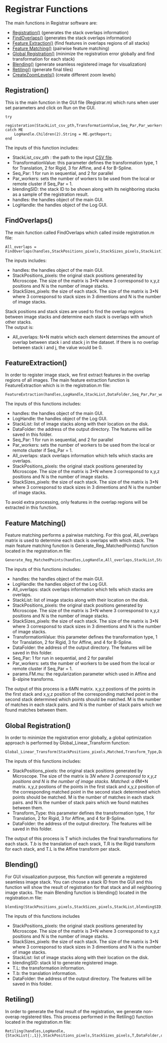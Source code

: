 # Registrar Functions

The main functions in Registrar software are:
- <a href='https://github.com/neurogeometry/'>Registration()</a> (generates the stack overlaps information)</br>
- <a href='https://github.com/neurogeometry/'>FindOverlaps()</a> (generates the stack overlaps information)</br>
- <a href='https://github.com/neurogeometry/'>Feature Extraction()</a> (find features in overlaps regions of all stacks)</br>
- <a href='https://github.com/neurogeometry/'>Feature Matching()</a> (pairwise feature matching) </br>
- <a href='https://github.com/neurogeometry/'>Global Registration()</a> (minimize the registration error globally and find transformation for each stack) </br>
- <a href='https://github.com/neurogeometry/'>Blending()</a> (generate seamless registered image for visualization)</br>
- <a href='https://github.com/neurogeometry/'>Retiling()</a> (generate final tiles)</br>
- <a href='https://github.com/neurogeometry/'>CreateZoomLevels()</a> (create different zoom levels)</br>

## Registration()
This is the main function in the GUI file (Registrar.m) which runs when user set parameters and click on Run on the GUI. 
```
try
    registeration(StackList_csv_pth,TransformationValue,Seq_Par,Par_workers,blendingSID,handles,LogHandle)
catch ME
    LogHandle.Children(2).String = ME.getReport;
end
```
The inputs of this function includes:

- StackList_csv_pth : the path to the input <a href='https://github.com/neurogeometry/Registrar#a-sample-input-csv-file-content'>CSV file</a>. 
- TransformationValue: this parameter defines the transformation type, 1 for Translation, 2 for Rigid, 3 for Affine, and 4 for B-Spline.
- Seq_Par: 1 for run in sequential, and 2 for parallel 
- Par_workers: sets the number of workers to be used from the local or remote cluster if Seq_Par = 1.
- blendingSID: the stack ID to be shown along with its neighboring stacks as a sample of the registration result.
- handles: the handles object of the main GUI.
- LogHandle: the handles object of the Log GUI.

## FindOverlaps()
The main function called FindOverlaps which called inside registration.m file:
```
All_overlaps = FindOverlaps(handles,StackPositions_pixels,StackSizes_pixels,StackList);
```
The inputs includes:</br>
- handles: the handles object of the main GUI.
- StackPositions_pixels: the original stack positions generated by Microscope. The size of the matrix is 3*N where 3 corresponsd to x,y,z positions and N is the number of image stacks. 
- StackSizes_pixels: the size of each stack. The size of the matrix is 3*N where 3 corresponsd to stack sizes in 3 dimentions and N is the number of image stacks. 

Stack positions and stack sizes are used to find the overlap regions between image stacks and determine each stack is overlaps with which other stacks. </br>
The output is:</br>
- All_overlaps: N*N matrix which each element determines the amount of overlap between stack i and stack j in the dataset. If there is no overlap between stack i and j, the value would be 0.

## FeatureExtraction()
In order to register image stack, we first extract features in the overlap regions of all images. The main feature extraction function is FeatureExtraction which is in the registration.m file: 
```
FeatureExtraction(handles,LogHandle,StackList,DataFolder,Seq_Par,Par_workers,All_overlaps,StackPositions_pixels,StackSizes_pixels);
```
The inputs of this functions includes:
- handles: the handles object of the main GUI.
- LogHandle: the handles object of the Log GUI.
- StackList: list of image stacks along with their location on the disk.
- DataFolder: the address of the output directory. The features will be saved in this folder.
- Seq_Par: 1 for run in sequential, and 2 for parallel 
- Par_workers: sets the number of workers to be used from the local or remote cluster if Seq_Par = 1.
- All_overlaps: stack overlaps information which tells which stacks are overlaps.
- StackPositions_pixels: the original stack positions generated by Microscope. The size of the matrix is 3*N where 3 corresponsd to x,y,z positions and N is the number of image stacks. 
- StackSizes_pixels: the size of each stack. The size of the matrix is 3*N where 3 corresponsd to stack sizes in 3 dimentions and N is the number of image stacks.

To avoid extra processing, only features in the overlap regions will be extracted in this function. 

## Feature Matching()
Feature matching performs a pairwise matching. For this goal, All_overlaps matrix is used to determine each stack is overlaps with which stack. The main feature matching function is Generate_Reg_MatchedPoints() function located in the registration.m file:

```
Generate_Reg_MatchedPoints(handles,LogHandle,All_overlaps,StackList,StackPositions_pixels,StackSizes_pixels,TransformationValue,DataFolder,Seq_Par,Par_workers,params.FM.mu);
```   
The inputs of this functions includes:
- handles: the handles object of the main GUI.
- LogHandle: the handles object of the Log GUI.
- All_overlaps: stack overlaps information which tells which stacks are overlaps.
- StackList: list of image stacks along with their location on the disk.
- StackPositions_pixels: the original stack positions generated by Microscope. The size of the matrix is 3*N where 3 corresponsd to x,y,z positions and N is the number of image stacks. 
- StackSizes_pixels: the size of each stack. The size of the matrix is 3*N where 3 corresponsd to stack sizes in 3 dimentions and N is the number of image stacks. 
- TransformationValue: this parameter defines the transformation type, 1 for Translation, 2 for Rigid, 3 for Affine, and 4 for B-Spline.
- DataFolder: the address of the output directory. The features will be saved in this folder.
- Seq_Par: 1 for run in sequential, and 2 for parallel 
- Par_workers: sets the number of workers to be used from the local or remote cluster if Seq_Par = 1.
- params.FM.mu: the regularization parameter which used in Affine and B-slpine transforms.

The output of this process is a 6*M*N matrix. x,y,z postions of the points in the first stack and x,y,z position of the corresponding matched point in the second stack determined which points should be matched. M is the number of matches in each stack pairs. and N is the number of stack pairs which we found matches between them. 

## Global Registration()
In order to minimize the registration error globally, a global optimization approach is performed by Global_Linear_Transform function:  
```
Global_Linear_Transform(StackPositions_pixels,Matched,Transform_Type,DataFolder);
```
The inputs of this functions includes:
- StackPositions_pixels: the original stack positions generated by Microscope. The size of the matrix is 3*N where 3 corresponsd to x,y,z positions and N is the number of image stacks. 
Matched: a 6*M*N matrix. x,y,z postions of the points in the first stack and x,y,z position of the corresponding matched point in the second stack determined which points should be matched. M is the number of matches in each stack pairs. and N is the number of stack pairs which we found matches between them. 
- Transform_Type: this parameter defines the transformation type, 1 for Translation, 2 for Rigid, 3 for Affine, and 4 for B-Spline.
- DataFolder: the address of the output directory. The features will be saved in this folder.

The output of this process is T which includes the final transformations for each stack. T.b is the translation of each srack, T.R is the Rigid transform for each stack, and T.L is the Affine transform per stack.

## Blending()
For GUI visualization purpose, this function will generate a registered seamless image stack. You can choose a stack ID from the GUI and this function will show the result of registration for that stack and all neighboring image stacks. The main Blending function is blending() located in the registration.m file:
```
blending(StackPositions_pixels,StackSizes_pixels,StackList,blendingSID,T.L,T.b,DataFolder);  
```
The inputs of this functions includes
- StackPositions_pixels: the original stack positions generated by Microscope. The size of the matrix is 3*N where 3 corresponsd to x,y,z positions and N is the number of image stacks. 
- StackSizes_pixels: the size of each stack. The size of the matrix is 3*N where 3 corresponsd to stack sizes in 3 dimentions and N is the number of image stacks.
- StackList: list of image stacks along with their location on the disk.
- blendingSID: stack Id to generate registered image.
- T.L: the transformation information.
- T.b: the translation information.
- DataFolder: the address of the output directory. The features will be saved in this folder.


## Retiling()
In order to generate the final result of the registration, we generate non-overap registered tiles. This process performed in the Retiling() function located in the registration.m file:
```
Retiling(handles,LogHandle,{StackList{:,1}},StackPositions_pixels,StackSizes_pixels,T,DataFolder,outputType,Seq_Par,Par_workers,DBAddress);
```


